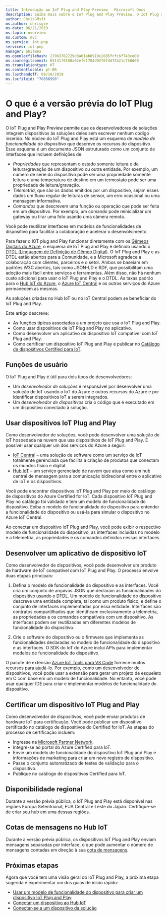 ```yaml
---
title: Introdução ao IoT Plug and Play Preview   Microsoft Docs
description: Saiba mais sobre o IoT Plug and Play Preview. O IoT Plug and Play baseia-se em uma linguagem de programação de modelagem aberta que permite aos dispositivos IoT declarar as respectivas funcionalidades. Os dispositivos IoT apresentam essa declaração, chamada de modelo de funcionalidade do dispositivo, quando se conectam a soluções de nuvem, tais como o Azure IoT Central ou a aplicativos de parceiros. A solução de nuvem pode, então, entender automaticamente o dispositivo e começar a interagir com ele — tudo sem que nenhum código seja escrito.
author: ChrisGMsft
ms.author: chrisgre
ms.date: 06/21/2019
ms.topic: overview
ms.custom: mvc
ms.service: iot-pnp
services: iot-pnp
manager: philmea
ms.openlocfilehash: 27063702729d8a61ab8919c2685fcfc6f743ce09
ms.sourcegitcommit: 65131f6188a02efe1704d92f0fd473b21c760d08
ms.translationtype: HT
ms.contentlocale: pt-BR
ms.lasthandoff: 09/10/2019
ms.locfileid: "70858998"
---
```

# <a name="what-is-iot-plug-and-play-preview"></a>O que é a versão prévia do IoT Plug and Play?

O IoT Plug and Play Preview permite que os desenvolvedores de soluções integrem dispositivos às soluções deles sem escrever nenhum código inserido. No núcleo do IoT Plug and Play está um esquema de _modelo de funcionalidade do dispositivo_ que descreve os recursos do dispositivo. Esse esquema é um documento JSON estruturado como um conjunto de interfaces que incluem definições de:

- _Propriedades_ que representam o estado somente leitura e de leitura/gravação de um dispositivo ou outra entidade. Por exemplo, um número de série do dispositivo pode ser uma propriedade somente leitura e uma temperatura de destino em um termostato pode ser uma propriedade de leitura/gravação.
- _Telemetria_, que são os dados emitidos por um dispositivo, sejam esses dados um fluxo regular de leituras de sensor, um erro ocasional ou uma mensagem informativa.
- _Comandos_ que descrevem uma função ou operação que pode ser feita em um dispositivo. Por exemplo, um comando pode reinicializar um gateway ou tirar uma foto usando uma câmera remota.

Você pode reutilizar interfaces em modelos de funcionalidades de dispositivo para facilitar a colaboração e acelerar o desenvolvimento.

Para fazer o IOT plug and Play funcionar diretamente com os [Gêmeos Digitais do Azure](../digital-twins/about-digital-twins.md), o esquema de IoT Plug and Play é definido usando o [DTDL (Linguagem de Definição de Gêmeo Digital)](https://github.com/Azure/IoTPlugandPlay/tree/master/DTDL). O IoT Plug and Play e as DTDL estão abertos para a Comunidade, e a Microsoft agradece a colaboração com clientes, parceiros e o setor. Ambos se baseiam em padrões W3C abertos, tais como JSON-LD e RDF, que possibilitam uma adoção mais fácil entre serviços e ferramentas. Além disso, não há nenhum custo adicional para usar o IoT Plug and Play e o DTDL. As taxas padrão para o [Hub IoT do Azure](../iot-hub/about-iot-hub.md), o [Azure IoT Central](../iot-central/overview-iot-central.md) e os outros serviços do Azure permanecem as mesmas.

As soluções criadas no Hub IoT ou no IoT Central podem se beneficiar do IoT Plug and Play.

Este artigo descreve:

- As funções típicas associadas a um projeto que usa o IoT Plug and Play.
- Como usar dispositivos de IoT Plug and Play no aplicativo.
- Como desenvolver um aplicativo de dispositivo IoT compatível com IoT Plug and Play.
- Como certificar um dispositivo IoT Plug and Play e publicar no [Catálogo de dispositivos Certified para IoT](https://catalog.azureiotsolutions.com/).

## <a name="user-roles"></a>Funções de usuário

O IoT Plug and Play é útil para dois tipos de desenvolvedores:

- Um _desenvolvedor de soluções_ é responsável por desenvolver uma solução de IoT usando o IoT do Azure e outros recursos do Azure e por identificar dispositivos IoT a serem integrados.
- Um _desenvolvedor de dispositivos_ cria o código que é executado em um dispositivo conectado à solução.

## <a name="use-iot-plug-and-play-devices"></a>Usar dispositivos IoT Plug and Play

Como desenvolvedor de soluções, você pode desenvolver uma solução de IoT hospedada na nuvem que usa dispositivos de IoT Plug and Play. É possível usar qualquer um dos serviços do Azure a seguir:

- [IoT Central](../iot-central/overview-iot-central.md) – uma solução de software como um serviço de IoT totalmente gerenciada que facilita a criação de produtos que conectam os mundos físico e digital.
- [Hub IoT](../iot-hub/about-iot-hub.md) – um serviço gerenciado de nuvem que atua como um hub central de mensagem para a comunicação bidirecional entre o aplicativo de IoT e os dispositivos.

Você pode encontrar dispositivos IoT Plug and Play por meio do catálogo de dispositivos do Azure Certified for IoT. Cada dispositivo IoT Plug and Play no catálogo foi validado e tem um modelo de funcionalidade do dispositivo. Exiba o modelo de funcionalidade do dispositivo para entender a funcionalidade do dispositivo ou usá-la para simular o dispositivo no Azure IoT Central.

Ao conectar um dispositivo IoT Plug and Play, você pode exibir o respectivo modelo de funcionalidade do dispositivo, as interfaces incluídas no modelo e a telemetria, as propriedades e os comandos definidos nessas interfaces.

## <a name="develop-an-iot-device-application"></a>Desenvolver um aplicativo de dispositivo IoT

Como desenvolvedor de dispositivos, você pode desenvolver um produto de hardware de IoT compatível com IoT Plug and Play. O processo envolve duas etapas principais:

1. Defina o modelo de funcionalidade do dispositivo e as interfaces. Você cria um conjunto de arquivos JSON que declaram as funcionalidades do dispositivo usando o [DTDL](https://github.com/Azure/IoTPlugandPlay/tree/master/DTDL). Um modelo de funcionalidade do dispositivo descreve uma entidade completa, tal como um produto físico, e define o conjunto de interfaces implementadas por essa entidade. Interfaces são contratos compartilhados que identificam exclusivamente a telemetria, as propriedades e os comandos compatíveis com um dispositivo. As interfaces podem ser reutilizadas em diferentes modelos de funcionalidade do dispositivo.

1. Crie o software do dispositivo ou o firmware que implementa as funcionalidades declaradas no modelo de funcionalidade do dispositivo e as interfaces. O SDK do IoT do Azure inclui APIs para implementar modelos de funcionalidade do dispositivo.

O pacote de extensão [Azure IoT Tools para VS Code](https://marketplace.visualstudio.com/items?itemName=vsciot-vscode.azure-iot-tools) fornece muitos recursos para ajudá-lo. Por exemplo, como um desenvolvedor de dispositivos, você pode usar a extensão para gerar um projeto de esqueleto em C com base em um modelo de funcionalidade. No entanto, você pode usar qualquer IDE para criar e implementar modelos de funcionalidade do dispositivo.

## <a name="certify-an-iot-plug-and-play-device"></a>Certificar um dispositivo IoT Plug and Play

Como desenvolvedor de dispositivos, você pode enviar produtos de hardware IoT para certificação. Você pode publicar um dispositivo certificado no catálogo de dispositivos do Certified for IoT. As etapas do processo de certificação incluem:

- Ingresse na [Microsoft Partner Network](https://partner.microsoft.com).
- Integre-se ao portal do Azure Certified para IoT.
- Envie um modelo de funcionalidade do dispositivo IoT Plug and Play e informações de marketing para criar um novo registro de dispositivo.
- Passe o conjunto automatizado de testes de validação para o dispositivo.
- Publique no catálogo de dispositivos Certified para IoT.

## <a name="regional-availability"></a>Disponibilidade regional

Durante a versão prévia pública, o IoT Plug and Play está disponível nas regiões Europa Setentrional, EUA Central e Leste do Japão. Certifique-se de criar seu hub em uma dessas regiões.

## <a name="message-quotas-in-iot-hub"></a>Cotas de mensagens no Hub IoT
Durante a versão prévia pública, os dispositivos IoT Plug and Play enviam mensagens separadas por interface, o que pode aumentar o número de mensagens contadas em direção à sua [cota de mensagens](../iot-hub/iot-hub-devguide-quotas-throttling.md).

## <a name="next-steps"></a>Próximas etapas

Agora que você tem uma visão geral do IoT Plug and Play, a próxima etapa sugerida é experimentar um dos guias de início rápido:

- [Usar um modelo de funcionalidade do dispositivo para criar um dispositivo IoT Plug and Play](./quickstart-create-pnp-device.md)
- [Conectar um dispositivo ao Hub IoT](./quickstart-connect-pnp-device.md)
- [Conectar-se a um dispositivo da solução](./quickstart-connect-pnp-device-solution.md)
